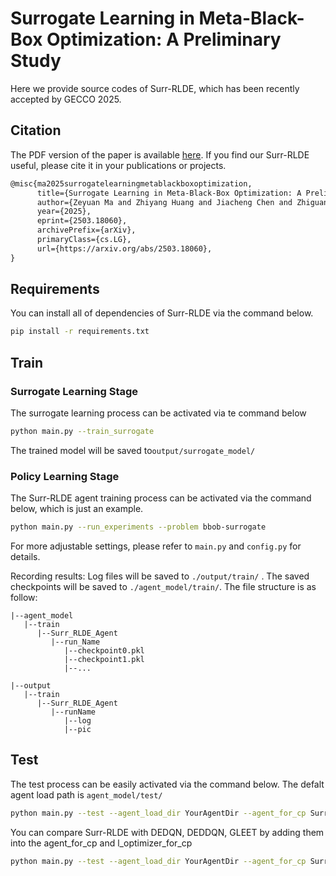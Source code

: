 # Surrogate Learning in Meta-Black-Box Optimization: A Preliminary Study

Here we provide source codes of Surr-RLDE, which has been recently accepted by GECCO 2025.

## Citation

The PDF version of the paper is available [here](https://arxiv.org/abs/2503.18060 ). If you find our Surr-RLDE useful, please cite it in your publications or projects.

```latex
@misc{ma2025surrogatelearningmetablackboxoptimization,
      title={Surrogate Learning in Meta-Black-Box Optimization: A Preliminary Study}, 
      author={Zeyuan Ma and Zhiyang Huang and Jiacheng Chen and Zhiguang Cao and Yue-Jiao Gong},
      year={2025},
      eprint={2503.18060},
      archivePrefix={arXiv},
      primaryClass={cs.LG},
      url={https://arxiv.org/abs/2503.18060}, 
}
```

## Requirements

You can install all of dependencies of Surr-RLDE via the command below.

```bash
pip install -r requirements.txt
```

## Train

### Surrogate Learning Stage

The surrogate learning process can be activated via te command below

~~~bash
python main.py --train_surrogate 
~~~

The trained model will be saved to`output/surrogate_model/`

### Policy Learning Stage

The Surr-RLDE agent training process can be activated via the command below, which is just an example.

```bash
python main.py --run_experiments --problem bbob-surrogate 
```

For more adjustable settings, please refer to `main.py` and `config.py` for details.

Recording results: Log files will be saved to `./output/train/` . The saved checkpoints will be saved to `./agent_model/train/`. The file structure is as follow:

```
|--agent_model
   |--train
      |--Surr_RLDE_Agent
         |--run_Name
            |--checkpoint0.pkl
            |--checkpoint1.pkl
            |--...

|--output
   |--train
      |--Surr_RLDE_Agent
         |--runName
            |--log
            |--pic
```

## Test

The test process can be easily activated via the command below. The defalt agent load path is `agent_model/test/`

```bash
python main.py --test --agent_load_dir YourAgentDir --agent_for_cp Surr_RLDE_Agent --l_optimizer_for_cp Surr_RLDE_Optimizer 

```

You can compare Surr-RLDE with DEDQN, DEDDQN, GLEET by adding them into the agent_for_cp and l_optimizer_for_cp

```bash
python main.py --test --agent_load_dir YourAgentDir --agent_for_cp Surr_RLDE_Agent DEDQN_Agent --l_optimizer_for_cp Surr_RLDE_Optimizer DEDQN_optimizer
```
